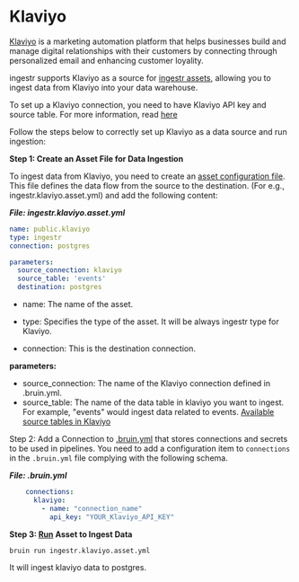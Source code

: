 # Klaviyo
[Klaviyo](https://www.Klaviyo.com/) is a marketing automation platform that helps businesses build and manage digital relationships with their customers by connecting through personalized email and enhancing customer loyality.

ingestr supports Klaviyo as a source for [ingestr assets](https://bruin-data.github.io/bruin/assets/ingestr.html), allowing you to ingest data from Klaviyo into your data warehouse.

To set up a Klaviyo connection, you need to have Klaviyo API key and source table. For more information, read [here](https://bruin-data.github.io/ingestr/supported-sources/klaviyo.html)

Follow the steps below to correctly set up Klaviyo as a data source and run ingestion:

**Step 1: Create an Asset File for Data Ingestion**

To ingest data from Klaviyo, you need to create an [asset configuration file](https://bruin-data.github.io/bruin/assets/ingestr.html#template). This file defines the data flow from the source to the destination.
(For e.g., ingestr.klaviyo.asset.yml) and add the following content:

***File: ingestr.klaviyo.asset.yml***
```yaml
name: public.klaviyo
type: ingestr
connection: postgres

parameters:
  source_connection: klaviyo
  source_table: 'events'
  destination: postgres
```

- name: The name of the asset.

- type: Specifies the type of the asset. It will be always ingestr type for Klaviyo.

- connection: This is the destination connection. 

**parameters:**
- source_connection: The name of the Klaviyo connection defined in .bruin.yml.
- source_table: The name of the data table in klaviyo you want to ingest. For example, "events" would ingest data related to events.
[Available source tables in Klaviyo](https://bruin-data.github.io/ingestr/supported-sources/klaviyo.html#available-tables)

Step 2: Add a Connection to [.bruin.yml](https://bruin-data.github.io/bruin/connections/overview.html) that stores connections and secrets to be used in pipelines.
You need to add a configuration item to `connections` in the `.bruin.yml` file complying with the following schema.

***File: .bruin.yml***
```yaml
    connections:
      klaviyo:
        - name: "connection_name"
          api_key: "YOUR_Klaviyo_API_KEY"
```
**Step 3: [Run](https://bruin-data.github.io/bruin/commands/run.html) Asset to Ingest Data**
```
bruin run ingestr.klaviyo.asset.yml
```
It will ingest klaviyo data to postgres.